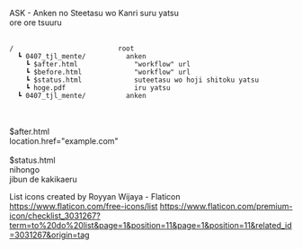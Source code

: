ASK - Anken no Steetasu wo Kanri suru yatsu<br>
ore ore tsuuru<br>
<br>
```
/                          root
  ┗ 0407_tjl_mente/          anken
    ┗ $after.html              "workflow" url
    ┗ $before.html             "workflow" url
    ┗ $status.html             suteetasu wo hoji shitoku yatsu
    ┗ hoge.pdf                 iru yatsu
  ┗ 0407_tjl_mente/          anken
```
<br>
<br>
$after.html<br>
location.href="example.com"<br>
<br>
$status.html<br>
nihongo<br>
jibun de kakikaeru<br>


List icons created by Royyan Wijaya - Flaticon
https://www.flaticon.com/free-icons/list
https://www.flaticon.com/premium-icon/checklist_3031267?term=to%20do%20list&page=1&position=11&page=1&position=11&related_id=3031267&origin=tag
